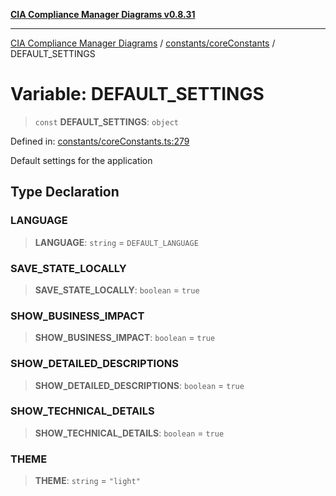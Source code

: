 [**CIA Compliance Manager Diagrams v0.8.31**](../../../README.md)

***

[CIA Compliance Manager Diagrams](../../../modules.md) / [constants/coreConstants](../README.md) / DEFAULT\_SETTINGS

# Variable: DEFAULT\_SETTINGS

> `const` **DEFAULT\_SETTINGS**: `object`

Defined in: [constants/coreConstants.ts:279](https://github.com/Hack23/cia-compliance-manager/blob/85c025371255f412469ec0119911b7cb143a6212/src/constants/coreConstants.ts#L279)

Default settings for the application

## Type Declaration

### LANGUAGE

> **LANGUAGE**: `string` = `DEFAULT_LANGUAGE`

### SAVE\_STATE\_LOCALLY

> **SAVE\_STATE\_LOCALLY**: `boolean` = `true`

### SHOW\_BUSINESS\_IMPACT

> **SHOW\_BUSINESS\_IMPACT**: `boolean` = `true`

### SHOW\_DETAILED\_DESCRIPTIONS

> **SHOW\_DETAILED\_DESCRIPTIONS**: `boolean` = `true`

### SHOW\_TECHNICAL\_DETAILS

> **SHOW\_TECHNICAL\_DETAILS**: `boolean` = `true`

### THEME

> **THEME**: `string` = `"light"`
